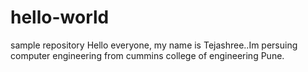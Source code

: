 # hello-world
sample repository
Hello everyone,
 my name is Tejashree..Im persuing computer engineering from cummins college of engineering Pune.
